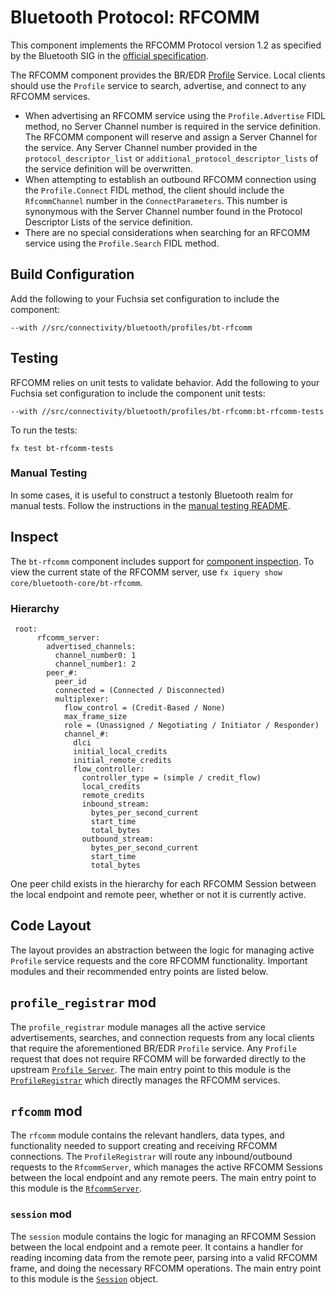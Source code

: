 # Bluetooth Protocol: RFCOMM

This component implements the RFCOMM Protocol version 1.2 as specified by the Bluetooth SIG in the
[official specification](https://www.bluetooth.org/docman/handlers/DownloadDoc.ashx?doc_id=263754).

The RFCOMM component provides the BR/EDR
[Profile](../../../../../sdk/fidl/fuchsia.bluetooth.bredr/profile.fidl) Service. Local clients
should use the `Profile` service to search, advertise, and connect to any RFCOMM services.

* When advertising an RFCOMM service using the `Profile.Advertise` FIDL method, no Server Channel
  number is required in the service definition. The RFCOMM component will reserve and assign a
  Server Channel for the service. Any Server Channel number provided in the
  `protocol_descriptor_list` or `additional_protocol_descriptor_lists` of the service definition
  will be overwritten.
* When attempting to establish an outbound RFCOMM connection using the `Profile.Connect` FIDL
  method, the client should include the `RfcommChannel` number in the `ConnectParameters`. This
  number is synonymous with the Server Channel number found in the Protocol Descriptor Lists of
  the service definition.
* There are no special considerations when searching for an RFCOMM service using the
  `Profile.Search` FIDL method.

## Build Configuration

Add the following to your Fuchsia set configuration to include the component:

`--with //src/connectivity/bluetooth/profiles/bt-rfcomm`

## Testing

RFCOMM relies on unit tests to validate behavior. Add the following to your Fuchsia set
configuration to include the component unit tests:

`--with //src/connectivity/bluetooth/profiles/bt-rfcomm:bt-rfcomm-tests`

To run the tests:

```
fx test bt-rfcomm-tests
```

### Manual Testing

In some cases, it is useful to construct a testonly Bluetooth realm for manual tests.
Follow the instructions in the [manual testing README](manual_testing.md).

## Inspect

The `bt-rfcomm` component includes support for
[component inspection](https://fuchsia.dev/fuchsia-src/development/diagnostics/inspect). To view
the current state of the RFCOMM server, use `fx iquery show core/bluetooth-core/bt-rfcomm`.

### Hierarchy

```
 root:
      rfcomm_server:
        advertised_channels:
          channel_number0: 1
          channel_number1: 2
        peer_#:
          peer_id
          connected = (Connected / Disconnected)
          multiplexer:
            flow_control = (Credit-Based / None)
            max_frame_size
            role = (Unassigned / Negotiating / Initiator / Responder)
            channel_#:
              dlci
              initial_local_credits
              initial_remote_credits
              flow_controller:
                controller_type = (simple / credit_flow)
                local_credits
                remote_credits
                inbound_stream:
                  bytes_per_second_current
                  start_time
                  total_bytes
                outbound_stream:
                  bytes_per_second_current
                  start_time
                  total_bytes
```

One peer child exists in the hierarchy for each RFCOMM Session between the local endpoint and remote
peer, whether or not it is currently active.

## Code Layout

The layout provides an abstraction between the logic for managing active `Profile` service requests
and the core RFCOMM functionality. Important modules and their recommended entry points are listed
below.

## `profile_registrar` mod

The `profile_registrar` module manages all the active service advertisements, searches, and
connection requests from any local clients that require the aforementioned BR/EDR `Profile` service.
Any `Profile` request that does not require RFCOMM will be forwarded directly to the upstream
[`Profile Server`](../../core/bt-host/fidl/profile_server.h). The main entry point to this module is
the [`ProfileRegistrar`](src/profile_registrar.rs) which directly manages the RFCOMM services.

## `rfcomm` mod

The `rfcomm` module contains the relevant handlers, data types, and functionality needed to
support creating and receiving RFCOMM connections. The `ProfileRegistrar` will route any
inbound/outbound requests to the `RfcommServer`, which manages the active RFCOMM Sessions
between the local endpoint and any remote peers. The main entry point to this module is the
[`RfcommServer`](src/rfcomm/server.rs).

### `session` mod

The `session` module contains the logic for managing an RFCOMM Session between the
local endpoint and a remote peer. It contains a handler for reading incoming data from the
remote peer, parsing into a valid RFCOMM frame, and doing the necessary RFCOMM operations.
The main entry point to this module is the [`Session`](src/rfcomm/session/mod.rs) object.
